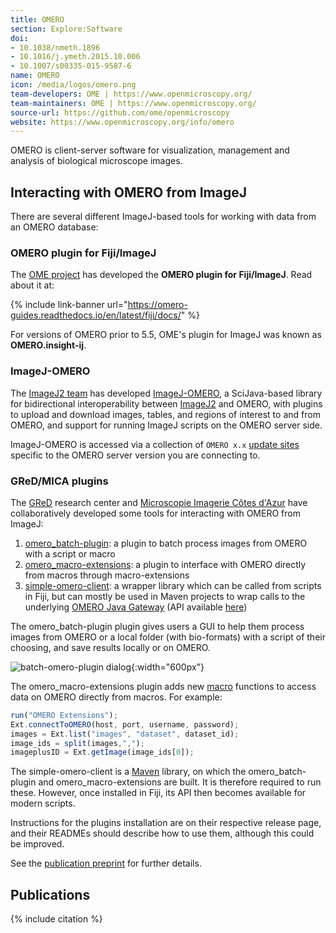 ```yaml
---
title: OMERO
section: Explore:Software
doi:
- 10.1038/nmeth.1896
- 10.1016/j.ymeth.2015.10.006
- 10.1007/s00335-015-9587-6
name: OMERO
icon: /media/logos/omero.png
team-developers: OME | https://www.openmicroscopy.org/
team-maintainers: OME | https://www.openmicroscopy.org/
source-url: https://github.com/ome/openmicroscopy
website: https://www.openmicroscopy.org/info/omero
---
```


OMERO is client-server software for visualization, management and analysis of biological microscope images.

## Interacting with OMERO from ImageJ

There are several different ImageJ-based tools for working with data from an OMERO database:

### OMERO plugin for Fiji/ImageJ

The [OME project](https://openmicroscopy.org/) has developed the **OMERO plugin for Fiji/ImageJ**. Read about it at:

{% include link-banner url="https://omero-guides.readthedocs.io/en/latest/fiji/docs/" %}

For versions of OMERO prior to 5.5, OME's plugin for ImageJ was known as **OMERO.insight-ij**.

### ImageJ-OMERO

The [ImageJ2 team](/people) has developed [ImageJ-OMERO](https://github.com/imagej/imagej-omero), a SciJava-based library for bidirectional interoperability between [ImageJ2](/software/imagej2) and OMERO, with plugins to upload and download images, tables, and regions of interest to and from OMERO, and support for running ImageJ scripts on the OMERO server side.

ImageJ-OMERO is accessed via a collection of `OMERO x.x` [update sites](/list-of-update-sites) specific to the OMERO server version you are connecting to.

### GReD/MICA plugins

The [GReD](https://www.gred-clermont.fr/) research center and [Microscopie Imagerie Côtes d'Azur](https://univ-cotedazur.fr/mica) have collaboratively developed some tools for interacting with OMERO from ImageJ:

1. [omero\_batch-plugin](https://github.com/GReD-Clermont/omero_batch-plugin): a plugin to batch process images from OMERO with a script or macro
2. [omero\_macro-extensions](https://github.com/GReD-Clermont/omero_macro-extensions): a plugin to interface with OMERO directly from macros through macro-extensions
3. [simple-omero-client](https://github.com/GReD-Clermont/simple-omero-client): a wrapper library which can be called from scripts in Fiji, but can mostly be used in Maven projects to wrap calls to the underlying [OMERO Java Gateway](https://github.com/ome/omero-gateway-java) (API available [here](https://api.igred.fr/simple-omero-client/))

The omero\_batch-plugin plugin gives users a GUI to help them process images from OMERO or a local folder (with bio-formats) with a script of their choosing, and save results locally or on OMERO.

![batch-omero-plugin dialog](https://aws1.discourse-cdn.com/business4/uploads/imagej/optimized/3X/e/f/ef69a367bcccb225e2428a38600d71d77eee2ee4_2_1380x872.gif){:width="600px"}

The omero\_macro-extensions plugin adds new [macro](/scripting/macro) functions to access data on OMERO directly from macros. For example:

```javascript
run("OMERO Extensions");
Ext.connectToOMERO(host, port, username, password);
images = Ext.list("images", "dataset", dataset_id);
image_ids = split(images,",");
imageplusID = Ext.getImage(image_ids[0]);
```

The simple-omero-client is a [Maven](/develop/maven) library, on which the omero\_batch-plugin and omero\_macro-extensions are built. It is therefore required to run these. However, once installed in Fiji, its API then becomes available for modern scripts.

Instructions for the plugins installation are on their respective release page, and their READMEs should describe how to use them, although this could be improved.

See the [publication preprint](https://f1000research.com/articles/11-392/v1) for further details.

## Publications

{% include citation %}
